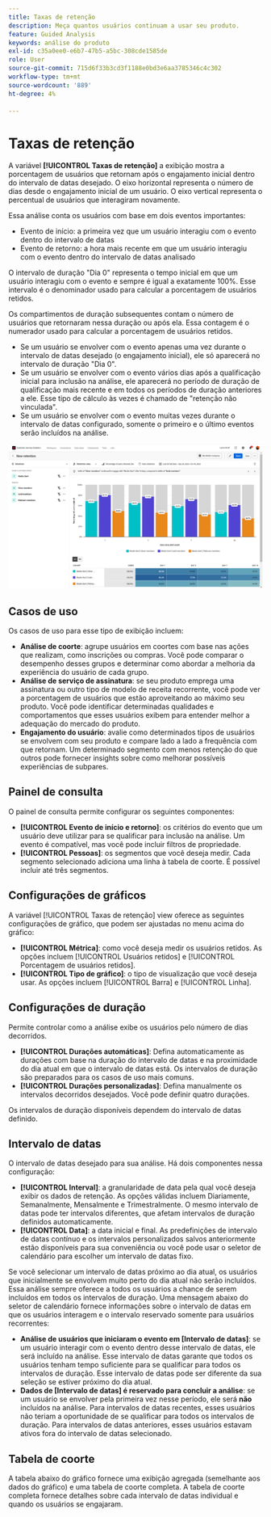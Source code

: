 ```yaml
---
title: Taxas de retenção
description: Meça quantos usuários continuam a usar seu produto.
feature: Guided Analysis
keywords: análise do produto
exl-id: c35a0ee0-e6b7-47b5-a5bc-308cde1585de
role: User
source-git-commit: 715d6f33b3cd3f1188e0bd3e6aa3785346c4c302
workflow-type: tm+mt
source-wordcount: '889'
ht-degree: 4%

---
```


# Taxas de retenção

A variável **[!UICONTROL Taxas de retenção]** a exibição mostra a porcentagem de usuários que retornam após o engajamento inicial dentro do intervalo de datas desejado. O eixo horizontal representa o número de dias desde o engajamento inicial de um usuário. O eixo vertical representa o percentual de usuários que interagiram novamente.

Essa análise conta os usuários com base em dois eventos importantes:

* Evento de início: a primeira vez que um usuário interagiu com o evento dentro do intervalo de datas
* Evento de retorno: a hora mais recente em que um usuário interagiu com o evento dentro do intervalo de datas analisado

O intervalo de duração &quot;Dia 0&quot; representa o tempo inicial em que um usuário interagiu com o evento e sempre é igual a exatamente 100%. Esse intervalo é o denominador usado para calcular a porcentagem de usuários retidos.

Os compartimentos de duração subsequentes contam o número de usuários que retornaram nessa duração ou após ela. Essa contagem é o numerador usado para calcular a porcentagem de usuários retidos.

* Se um usuário se envolver com o evento apenas uma vez durante o intervalo de datas desejado (o engajamento inicial), ele só aparecerá no intervalo de duração &quot;Dia 0&quot;.
* Se um usuário se envolver com o evento vários dias após a qualificação inicial para inclusão na análise, ele aparecerá no período de duração de qualificação mais recente e em todos os períodos de duração anteriores a ele. Esse tipo de cálculo às vezes é chamado de &quot;retenção não vinculada&quot;.
* Se um usuário se envolver com o evento muitas vezes durante o intervalo de datas configurado, somente o primeiro e o último eventos serão incluídos na análise.

![Captura de tela Taxas de retenção](../assets/retention-rates.png)

## Casos de uso

Os casos de uso para esse tipo de exibição incluem:

* **Análise de coorte**: agrupe usuários em coortes com base nas ações que realizam, como inscrições ou compras. Você pode comparar o desempenho desses grupos e determinar como abordar a melhoria da experiência do usuário de cada grupo.
* **Análise de serviço de assinatura**: se seu produto emprega uma assinatura ou outro tipo de modelo de receita recorrente, você pode ver a porcentagem de usuários que estão aproveitando ao máximo seu produto. Você pode identificar determinadas qualidades e comportamentos que esses usuários exibem para entender melhor a adequação do mercado do produto.
* **Engajamento do usuário**: avalie como determinados tipos de usuários se envolvem com seu produto e compare lado a lado a frequência com que retornam. Um determinado segmento com menos retenção do que outros pode fornecer insights sobre como melhorar possíveis experiências de subpares.

## Painel de consulta

O painel de consulta permite configurar os seguintes componentes:

* **[!UICONTROL Evento de início e retorno]**: os critérios do evento que um usuário deve utilizar para se qualificar para inclusão na análise. Um evento é compatível, mas você pode incluir filtros de propriedade.
* **[!UICONTROL Pessoas]**: os segmentos que você deseja medir. Cada segmento selecionado adiciona uma linha à tabela de coorte. É possível incluir até três segmentos.

## Configurações de gráficos

A variável [!UICONTROL Taxas de retenção] view oferece as seguintes configurações de gráfico, que podem ser ajustadas no menu acima do gráfico:

* **[!UICONTROL Métrica]**: como você deseja medir os usuários retidos. As opções incluem [!UICONTROL Usuários retidos] e [!UICONTROL Porcentagem de usuários retidos].
* **[!UICONTROL Tipo de gráfico]**: o tipo de visualização que você deseja usar. As opções incluem [!UICONTROL Barra] e [!UICONTROL Linha].

## Configurações de duração

Permite controlar como a análise exibe os usuários pelo número de dias decorridos.

* **[!UICONTROL Durações automáticas]**: Defina automaticamente as durações com base na duração do intervalo de datas e na proximidade do dia atual em que o intervalo de datas está. Os intervalos de duração são preparados para os casos de uso mais comuns.
* **[!UICONTROL Durações personalizadas]**: Defina manualmente os intervalos decorridos desejados. Você pode definir quatro durações.

Os intervalos de duração disponíveis dependem do intervalo de datas definido.

## Intervalo de datas

O intervalo de datas desejado para sua análise. Há dois componentes nessa configuração:

* **[!UICONTROL Interval]**: a granularidade de data pela qual você deseja exibir os dados de retenção. As opções válidas incluem Diariamente, Semanalmente, Mensalmente e Trimestralmente. O mesmo intervalo de datas pode ter intervalos diferentes, que afetam intervalos de duração definidos automaticamente.
* **[!UICONTROL Data]**: a data inicial e final. As predefinições de intervalo de datas contínuo e os intervalos personalizados salvos anteriormente estão disponíveis para sua conveniência ou você pode usar o seletor de calendário para escolher um intervalo de datas fixo.

Se você selecionar um intervalo de datas próximo ao dia atual, os usuários que inicialmente se envolvem muito perto do dia atual não serão incluídos. Essa análise sempre oferece a todos os usuários a chance de serem incluídos em todos os intervalos de duração. Uma mensagem abaixo do seletor de calendário fornece informações sobre o intervalo de datas em que os usuários interagem e o intervalo reservado somente para usuários recorrentes:

* **Análise de usuários que iniciaram o evento em [Intervalo de datas]**: se um usuário interagir com o evento dentro desse intervalo de datas, ele será incluído na análise. Esse intervalo de datas garante que todos os usuários tenham tempo suficiente para se qualificar para todos os intervalos de duração. Esse intervalo de datas pode ser diferente da sua seleção se estiver próximo do dia atual.
* **Dados de [Intervalo de datas] é reservado para concluir a análise**: se um usuário se envolver pela primeira vez nesse período, ele será **não** incluídos na análise. Para intervalos de datas recentes, esses usuários não teriam a oportunidade de se qualificar para todos os intervalos de duração. Para intervalos de datas anteriores, esses usuários estavam ativos fora do intervalo de datas selecionado.

## Tabela de coorte

A tabela abaixo do gráfico fornece uma exibição agregada (semelhante aos dados do gráfico) e uma tabela de coorte completa. A tabela de coorte completa fornece detalhes sobre cada intervalo de datas individual e quando os usuários se engajaram.
